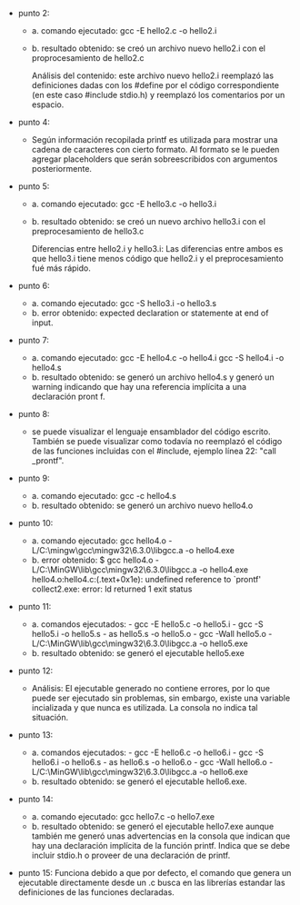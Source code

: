* punto 2: 
	-	a. comando ejecutado: gcc -E hello2.c -o hello2.i
	-	b. resultado obtenido: se creó un archivo nuevo hello2.i con el proprocesamiento de hello2.c
	
		Análisis del contenido: este archivo nuevo hello2.i reemplazó las definiciones dadas con los #define por el código correspondiente (en este caso #include stdio.h) 
		y reemplazó los comentarios por un espacio.

* punto 4:
	-	Según información recopilada printf es utilizada para mostrar una cadena de caracteres con cierto formato. Al formato se le pueden agregar placeholders 
		que serán sobreescribidos con argumentos posteriormente.
		
* punto 5:
	-	a. comando ejecutado: gcc -E hello3.c -o hello3.i
	-	b. resultado obtenido: se creó un nuevo archivo hello3.i con el preprocesamiento de hello3.c

		Diferencias entre hello2.i y hello3.i: Las diferencias entre ambos es que hello3.i tiene menos código que hello2.i y el preprocesamiento fué más rápido.
	
* punto 6:
	- 	a. comando ejecutado: gcc -S hello3.i -o hello3.s
	-	b. error obtenido: expected declaration or statemente at end of input.

* punto 7:
	-	a. comando ejecutado: gcc -E hello4.c -o hello4.i      gcc -S hello4.i -o hello4.s
	-	b. resultado obtenido: se generó un archivo hello4.s y generó un warning indicando que hay una referencia implícita a una declaración pront f.
	
* punto 8:
	-	se puede visualizar el lenguaje ensamblador del código escrito. También se puede visualizar como todavía no reemplazó el código de las funciones
		incluidas con el #include, ejemplo línea 22: "call _prontf".

* punto 9:
	-	a. comando ejecutado: gcc -c hello4.s
	-	b. resultado obtenido: se generó un archivo nuevo hello4.o 	

* punto 10:
	-	a. comando ejecutado: gcc hello4.o -L/C:\mingw\gcc\mingw32\6.3.0\libgcc.a -o hello4.exe
	-	b. error obtenido: $ gcc hello4.o -L/C:\MinGW\lib\gcc\mingw32\6.3.0\libgcc.a -o hello4.exe
							hello4.o:hello4.c:(.text+0x1e): undefined reference to `prontf'
							collect2.exe: error: ld returned 1 exit status

* punto 11:
	-	a. comandos ejecutados: 
				-	gcc -E hello5.c -o hello5.i
				-   gcc -S hello5.i -o hello5.s
				-   as  hello5.s -o hello5.o
				-	gcc -Wall hello5.o -L/C:\MinGW\lib\gcc\mingw32\6.3.0\libgcc.a -o hello5.exe
	-	b. resultado obtenido: se generó el ejecutable hello5.exe

* punto 12:
	
	-	Análisis: El ejecutable generado no contiene errores, por lo que puede ser ejecutado sin problemas, sin embargo, existe una variable incializada
					y que nunca es utilizada. La consola no indica tal situación.

* punto 13:
	-	a. comandos ejecutados: 
			-	gcc -E hello6.c -o hello6.i
			-   gcc -S hello6.i -o hello6.s
			-   as  hello6.s -o hello6.o 
			-	gcc -Wall hello6.o -L/C:\MinGW\lib\gcc\mingw32\6.3.0\libgcc.a -o hello6.exe
	-	b. resultado obtenido: se generó el ejecutable hello6.exe.
	
* punto 14:
	-	a. comando ejecutado: gcc hello7.c -o hello7.exe
	-	b. resultado obtenido: se generó el ejecutable hello7.exe aunque también me generó unas advertencias en la consola que indican que hay una declaración
		   implícita de la función printf. Indica que se debe incluir stdio.h o proveer de una declaración de printf.

* punto 15:
		Funciona debido a que por defecto, el comando que genera un ejecutable directamente desde un .c busca en las librerías estandar las definiciones
		de las funciones declaradas. 


	
